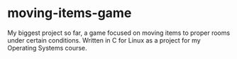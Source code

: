 # moving-items-game
My biggest project so far, a game focused on moving items to proper rooms under certain conditions. Written in C for Linux as a project for my Operating Systems course.
